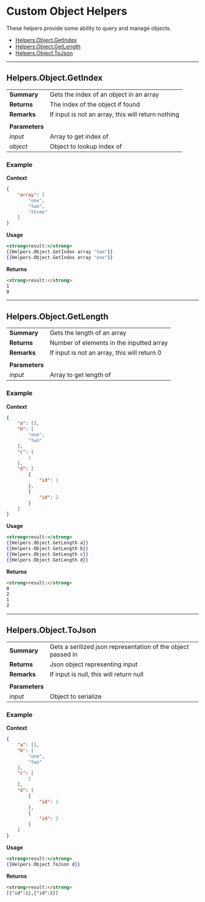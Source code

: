 # Custom Object Helpers
These helpers provide some ability to query and manage objects.

* [Helpers.Object.GetIndex](#helpersobjectgetindex)
* [Helpers.Object.GetLength](#helpersobjectgetlength)
* [Helpers.Object.ToJson](#helpersobjecttojson)

---
## Helpers.Object.GetIndex
|||
|-|-|
|**Summary**|Gets the index of an object in an array|
|**Returns**|The index of the object if found|
|**Remarks**|If input is not an array, this will return nothing|
|||
|**Parameters**||
|_input_|Array to get index of|
|_object_|Object to lookup index of|

### Example
**Context**
``` json
{
    "array": [
        "one",
        "two",
        "three"
    ]
}
```
**Usage**
``` handlebars
<strong>result:</strong>
{{Helpers.Object.GetIndex array "two"}}
{{Helpers.Object.GetIndex array "one"}}
```
**Returns**
``` html
<strong>result:</strong>
1
0
```

---
## Helpers.Object.GetLength
|||
|-|-|
|**Summary**|Gets the length of an array|
|**Returns**|Number of elements in the inputted array|
|**Remarks**|If input is not an array, this will return 0|
|||
|**Parameters**||
|_input_|Array to get length of|

### Example
**Context**
``` json
{
    "a": [],
    "b": [
        "one",
        "two"
    ],
    "c": [
        1
    ],
    "d": [
        {
            "id": 1
        },
        {
            "id": 2
        }
    ]
}
```
**Usage**
``` handlebars
<strong>result:</strong>
{{Helpers.Object.GetLength a}}
{{Helpers.Object.GetLength b}}
{{Helpers.Object.GetLength c}}
{{Helpers.Object.GetLength d}}
```
**Returns**
``` html
<strong>result:</strong>
0
2
1
2
```

---
## Helpers.Object.ToJson
|||
|-|-|
|**Summary**|Gets a serilized json representation of the object passed in|
|**Returns**|Json object representing input|
|**Remarks**|If input is null, this will return null|
|||
|**Parameters**||
|_input_|Object to serialize|

### Example
**Context**
``` json
{
    "a": [],
    "b": [
        "one",
        "two"
    ],
    "c": [
        1
    ],
    "d": [
        {
            "id": 1
        },
        {
            "id": 2
        }
    ]
}
```
**Usage**
``` handlebars
<strong>result:</strong>
{{Helpers.Object.ToJson d}}
```
**Returns**
``` html
<strong>result:</strong>
[{"id":1},{"id":2}]
```